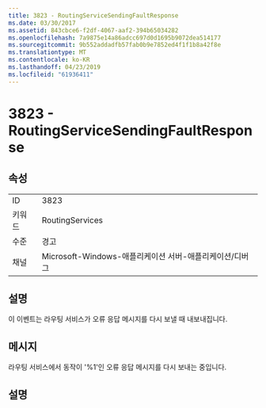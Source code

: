```yaml
---
title: 3823 - RoutingServiceSendingFaultResponse
ms.date: 03/30/2017
ms.assetid: 843cbce6-f2df-4067-aaf2-394b65034282
ms.openlocfilehash: 7a9875e14a86adcc697d0d1695b9072dea514177
ms.sourcegitcommit: 9b552addadfb57fab0b9e7852ed4f1f1b8a42f8e
ms.translationtype: MT
ms.contentlocale: ko-KR
ms.lasthandoff: 04/23/2019
ms.locfileid: "61936411"
---
```

# <a name="3823---routingservicesendingfaultresponse"></a>3823 - RoutingServiceSendingFaultResponse
## <a name="properties"></a>속성  
  
|||  
|-|-|  
|ID|3823|  
|키워드|RoutingServices|  
|수준|경고|  
|채널|Microsoft-Windows-애플리케이션 서버-애플리케이션/디버그|  
  
## <a name="description"></a>설명  
 이 이벤트는 라우팅 서비스가 오류 응답 메시지를 다시 보낼 때 내보내집니다.  
  
## <a name="message"></a>메시지  
 라우팅 서비스에서 동작이 '%1'인 오류 응답 메시지를 다시 보내는 중입니다.  
  
## <a name="details"></a>설명
